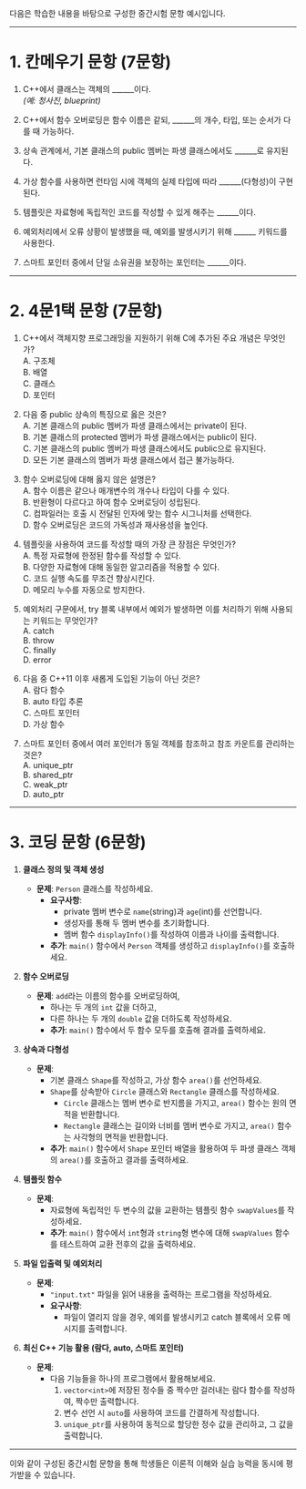 다음은 학습한 내용을 바탕으로 구성한 중간시험 문항 예시입니다.

---

# 1. 칸메우기 문항 (7문항)

1. C++에서 클래스는 객체의 ______이다.  
   *(예: 청사진, blueprint)*

2. C++에서 함수 오버로딩은 함수 이름은 같되, ______의 개수, 타입, 또는 순서가 다를 때 가능하다.

3. 상속 관계에서, 기본 클래스의 public 멤버는 파생 클래스에서도 ______로 유지된다.

4. 가상 함수를 사용하면 런타임 시에 객체의 실제 타입에 따라 ______(다형성)이 구현된다.

5. 템플릿은 자료형에 독립적인 코드를 작성할 수 있게 해주는 ______이다.

6. 예외처리에서 오류 상황이 발생했을 때, 예외를 발생시키기 위해 ______ 키워드를 사용한다.

7. 스마트 포인터 중에서 단일 소유권을 보장하는 포인터는 ______이다.

---

# 2. 4문1택 문항 (7문항)

1. C++에서 객체지향 프로그래밍을 지원하기 위해 C에 추가된 주요 개념은 무엇인가?  
   A. 구조체  
   B. 배열  
   C. 클래스  
   D. 포인터

2. 다음 중 public 상속의 특징으로 옳은 것은?  
   A. 기본 클래스의 public 멤버가 파생 클래스에서는 private이 된다.  
   B. 기본 클래스의 protected 멤버가 파생 클래스에서는 public이 된다.  
   C. 기본 클래스의 public 멤버가 파생 클래스에서도 public으로 유지된다.  
   D. 모든 기본 클래스의 멤버가 파생 클래스에서 접근 불가능하다.

3. 함수 오버로딩에 대해 옳지 않은 설명은?  
   A. 함수 이름은 같으나 매개변수의 개수나 타입이 다를 수 있다.  
   B. 반환형이 다르다고 하여 함수 오버로딩이 성립된다.  
   C. 컴파일러는 호출 시 전달된 인자에 맞는 함수 시그니처를 선택한다.  
   D. 함수 오버로딩은 코드의 가독성과 재사용성을 높인다.

4. 템플릿을 사용하여 코드를 작성할 때의 가장 큰 장점은 무엇인가?  
   A. 특정 자료형에 한정된 함수를 작성할 수 있다.  
   B. 다양한 자료형에 대해 동일한 알고리즘을 적용할 수 있다.  
   C. 코드 실행 속도를 무조건 향상시킨다.  
   D. 메모리 누수를 자동으로 방지한다.

5. 예외처리 구문에서, try 블록 내부에서 예외가 발생하면 이를 처리하기 위해 사용되는 키워드는 무엇인가?  
   A. catch  
   B. throw  
   C. finally  
   D. error

6. 다음 중 C++11 이후 새롭게 도입된 기능이 아닌 것은?  
   A. 람다 함수  
   B. auto 타입 추론  
   C. 스마트 포인터  
   D. 가상 함수

7. 스마트 포인터 중에서 여러 포인터가 동일 객체를 참조하고 참조 카운트를 관리하는 것은?  
   A. unique_ptr  
   B. shared_ptr  
   C. weak_ptr  
   D. auto_ptr

---

# 3. 코딩 문항 (6문항)

1. **클래스 정의 및 객체 생성**  
   - **문제**: `Person` 클래스를 작성하세요.  
     - **요구사항**:  
       - private 멤버 변수로 `name`(string)과 `age`(int)를 선언합니다.  
       - 생성자를 통해 두 멤버 변수를 초기화합니다.  
       - 멤버 함수 `displayInfo()`를 작성하여 이름과 나이를 출력합니다.  
     - **추가**: `main()` 함수에서 `Person` 객체를 생성하고 `displayInfo()`를 호출하세요.

2. **함수 오버로딩**  
   - **문제**: `add`라는 이름의 함수를 오버로딩하여,  
     - 하나는 두 개의 `int` 값을 더하고,  
     - 다른 하나는 두 개의 `double` 값을 더하도록 작성하세요.  
     - **추가**: `main()` 함수에서 두 함수 모두를 호출해 결과를 출력하세요.

3. **상속과 다형성**  
   - **문제**:  
     - 기본 클래스 `Shape`를 작성하고, 가상 함수 `area()`를 선언하세요.  
     - `Shape`를 상속받아 `Circle` 클래스와 `Rectangle` 클래스를 작성하세요.  
       - `Circle` 클래스는 멤버 변수로 반지름을 가지고, `area()` 함수는 원의 면적을 반환합니다.  
       - `Rectangle` 클래스는 길이와 너비를 멤버 변수로 가지고, `area()` 함수는 사각형의 면적을 반환합니다.  
     - **추가**: `main()` 함수에서 `Shape` 포인터 배열을 활용하여 두 파생 클래스 객체의 `area()`를 호출하고 결과를 출력하세요.

4. **템플릿 함수**  
   - **문제**:  
     - 자료형에 독립적인 두 변수의 값을 교환하는 템플릿 함수 `swapValues`를 작성하세요.  
     - **추가**: `main()` 함수에서 `int`형과 `string`형 변수에 대해 `swapValues` 함수를 테스트하여 교환 전후의 값을 출력하세요.

5. **파일 입출력 및 예외처리**  
   - **문제**:  
     - `"input.txt"` 파일을 읽어 내용을 출력하는 프로그램을 작성하세요.  
     - **요구사항**:  
       - 파일이 열리지 않을 경우, 예외를 발생시키고 catch 블록에서 오류 메시지를 출력합니다.

6. **최신 C++ 기능 활용 (람다, auto, 스마트 포인터)**  
   - **문제**:  
     - 다음 기능들을 하나의 프로그램에서 활용해보세요.  
       1. `vector<int>`에 저장된 정수들 중 짝수만 걸러내는 람다 함수를 작성하여, 짝수만 출력합니다.  
       2. 변수 선언 시 `auto`를 사용하여 코드를 간결하게 작성합니다.  
       3. `unique_ptr`를 사용하여 동적으로 할당한 정수 값을 관리하고, 그 값을 출력합니다.

---

이와 같이 구성된 중간시험 문항을 통해 학생들은 이론적 이해와 실습 능력을 동시에 평가받을 수 있습니다.
